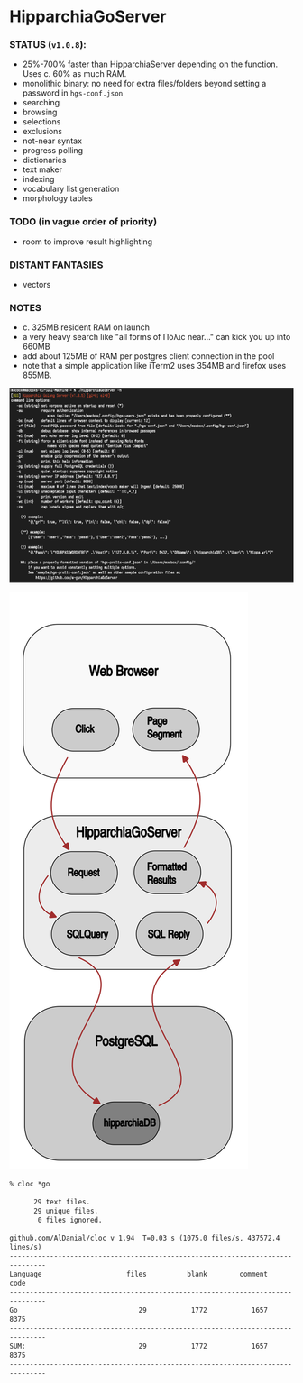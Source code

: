 # HipparchiaGoServer

### STATUS (`v1.0.8`):

* 25%-700% faster than HipparchiaServer depending on the function. Uses c. 60% as much RAM.
* monolithic binary: no need for extra files/folders beyond setting a password in `hgs-conf.json`
* searching
* browsing 
* selections 
* exclusions 
* not-near syntax
* progress polling 
* dictionaries
* text maker
* indexing
* vocabulary list generation
* morphology tables

### TODO (in vague order of priority)

* room to improve result highlighting

### DISTANT FANTASIES

* vectors

### NOTES

* c. 325MB resident RAM on launch
* a very heavy search like "all forms of Πόλιϲ near..." can kick you up into 660MB
* add about 125MB of RAM per postgres client connection in the pool
* note that a simple application like iTerm2 uses 354MB and firefox uses 855MB.

![options](gitimg/hgscli.png)

![workflow](gitimg/hipparchia_workflow.svg)

```
% cloc *go

      29 text files.
      29 unique files.                              
       0 files ignored.

github.com/AlDanial/cloc v 1.94  T=0.03 s (1075.0 files/s, 437572.4 lines/s)
-------------------------------------------------------------------------------
Language                     files          blank        comment           code
-------------------------------------------------------------------------------
Go                              29           1772           1657           8375
-------------------------------------------------------------------------------
SUM:                            29           1772           1657           8375
-------------------------------------------------------------------------------

```

```